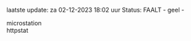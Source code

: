 laatste update: 
za 02-12-2023 18:02   uur 
Status: FAALT - geel - 
<div class="service Y">microstation</div><div class="service G">httpstat</div>